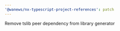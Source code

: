 ```yaml
---
'@wanews/nx-typescript-project-references': patch
---
```


Remove tslib peer dependency from library generator
